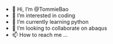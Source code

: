 - 👋 Hi, I’m @TommieBao
- 👀 I’m interested in coding
- 🌱 I’m currently learning python
- 💞️ I’m looking to collaborate on abaqus
- 📫 How to reach me ...

<!---
TommieBao/TommieBao is a ✨ special ✨ repository because its `README.md` (this file) appears on your GitHub profile.
You can click the Preview link to take a look at your changes.
--->
